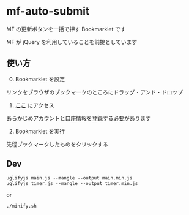 # mf-auto-submit

MF の更新ボタンを一括で押す Bookmarklet です

MF が jQuery を利用していることを前提としています

## 使い方

0. Bookmarklet を設定

リンクをブラウザのブックマークのところにドラッグ・アンド・ドロップ

1. [ここ](https://moneyforward.com/accounts) にアクセス

あらかじめアカウントと口座情報を登録する必要があります

2. Bookmarklet を実行

先程ブックマークしたものをクリックする

## Dev

```
uglifyjs main.js --mangle --output main.min.js
uglifyjs timer.js --mangle --output timer.min.js
```

or

```
./minify.sh
```
